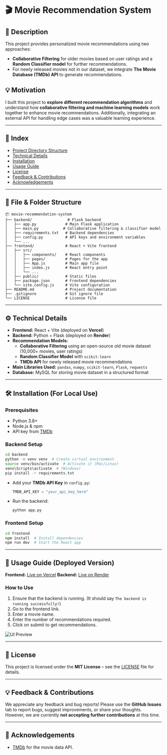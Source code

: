 # 🎬 Movie Recommendation System

## 📌 Description
This project provides personalized movie recommendations using two approaches: 
- **Collaborative Filtering** for older movies based on user ratings and a **Random Classifier model** for further recommendations.
- For newly released movies not in our dataset, we integrate **The Movie Database (TMDb) API** to generate recommendations.

## 💡 Motivation
I built this project to **explore different recommendation algorithms** and understand how **collaborative filtering and machine learning models** work together to enhance movie recommendations. Additionally, integrating an external API for handling edge cases was a valuable learning experience.

---

## 📖 Index
- [Project Directory Structure](#file-folder-structure)
- [Technical Details](#technical-details)
- [Installation](#installation)
- [Usage Guide](#usage-guide)
- [License](#license)
- [Feedback & Contributions](#feedback--contributions)
- [Acknowledgements](#acknowledgements)

---

## 📁 File & Folder Structure
```
📦 movie-recommendation-system
├── backend/                # Flask backend
│   ├── app.py             # Main Flask application
│   ├── main.py           # Collaborative filtering & classifier model
│   ├── requirements.txt   # Backend dependencies
│   ├── config.py          # API keys and environment variables
│   └── ...
├── frontend/              # React + Vite frontend
│   ├── src/
│   │   ├── components/    # React components
│   │   ├── pages/         # Pages for the app
│   │   ├── App.js         # Main app file
│   │   ├── index.js       # React entry point
│   │   └── ...
│   ├── public/            # Static files
│   ├── package.json       # Frontend dependencies
│   └── vite.config.js     # Vite configuration
├── README.md              # Project documentation
├── .gitignore             # Git ignore file
└── LICENSE                # License file
```

---

## ⚙️ Technical Details
- **Frontend:** React + Vite (deployed on **Vercel**)
- **Backend:** Python + Flask (deployed on **Render**)
- **Recommendation Models:**
  - **Collaborative Filtering** using an open-source old movie dataset (10,000+ movies, user ratings)
  - **Random Classifier Model** with `scikit-learn`
  - **TMDb API** for newly released movie recommendations
- **Main Libraries Used:** `pandas`, `numpy`, `scikit-learn`, `Flask`, `requests`
- **Database:** MySQL for storing movie dataset in a structured format

---

## 🛠 Installation (For Local Use)

### Prerequisites
- Python 3.8+
- Node.js & npm
- API key from [TMDb](https://www.themoviedb.org/)

### Backend Setup
```sh
cd backend
python -m venv venv  # Create virtual environment
source venv/bin/activate  # Activate it (Mac/Linux)
venv\Scripts\activate  # (Windows)
pip install -r requirements.txt
```
- Add your **TMDb API Key** in `config.py`:
  ```python
  TMDB_API_KEY = "your_api_key_here"
  ```
- Run the backend:
  ```sh
  python app.py
  ```

### Frontend Setup
```sh
cd frontend
npm install  # Install dependencies
npm run dev  # Start the React app
```

---

## 🚀 Usage Guide (Deployed Version)
**Frontend:** [Live on Vercel]([https://your-frontend-url.vercel.app](https://my-movie-recommendation-system.vercel.app/))  
**Backend:** [Live on Render]([https://your-backend-url.onrender.com](https://movie-recommendation-system-umw3.onrender.com/))

### How to Use
1. Ensure that the backend is running. (It should say `The backend is running successfully!`)
2. Go to the frontend link.
3. Enter a movie name.
4. Enter the number of recommendations required.
5. Click on submit to get recommendations.

![UI Preview](https://via.placeholder.com/800x400.png?text=App+Screenshot)

---

## 📝 License
This project is licensed under the **MIT License** – see the [LICENSE](LICENSE) file for details.

---

## 💡 Feedback & Contributions
We appreciate any feedback and bug reports! Please use the **GitHub Issues** tab to report bugs, suggest improvements, or share your thoughts. However, we are currently **not accepting further contributions** at this time.

---

## 🙌 Acknowledgements
- [TMDb](https://www.themoviedb.org/) for the movie data API.

